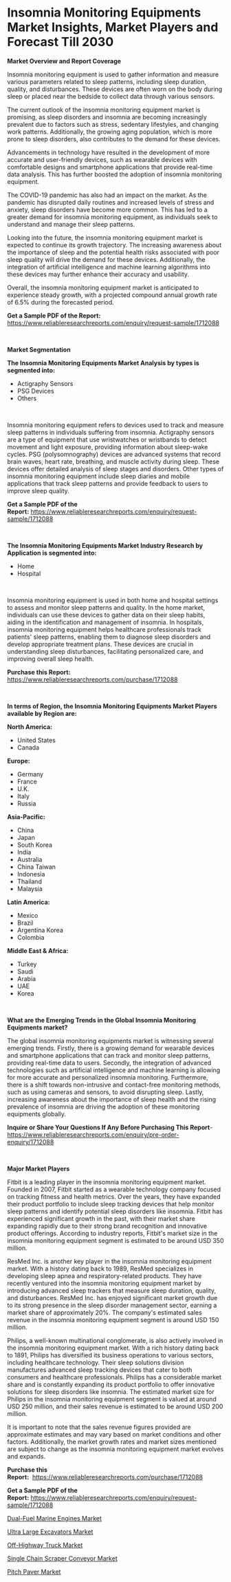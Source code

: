 <p><h1>Insomnia Monitoring Equipments Market Insights, Market Players and Forecast Till 2030</h1></p><p><strong>Market Overview and Report Coverage</strong></p>
<p><p>Insomnia monitoring equipment is used to gather information and measure various parameters related to sleep patterns, including sleep duration, quality, and disturbances. These devices are often worn on the body during sleep or placed near the bedside to collect data through various sensors.</p><p>The current outlook of the insomnia monitoring equipment market is promising, as sleep disorders and insomnia are becoming increasingly prevalent due to factors such as stress, sedentary lifestyles, and changing work patterns. Additionally, the growing aging population, which is more prone to sleep disorders, also contributes to the demand for these devices.</p><p>Advancements in technology have resulted in the development of more accurate and user-friendly devices, such as wearable devices with comfortable designs and smartphone applications that provide real-time data analysis. This has further boosted the adoption of insomnia monitoring equipment.</p><p>The COVID-19 pandemic has also had an impact on the market. As the pandemic has disrupted daily routines and increased levels of stress and anxiety, sleep disorders have become more common. This has led to a greater demand for insomnia monitoring equipment, as individuals seek to understand and manage their sleep patterns.</p><p>Looking into the future, the insomnia monitoring equipment market is expected to continue its growth trajectory. The increasing awareness about the importance of sleep and the potential health risks associated with poor sleep quality will drive the demand for these devices. Additionally, the integration of artificial intelligence and machine learning algorithms into these devices may further enhance their accuracy and usability.</p><p>Overall, the insomnia monitoring equipment market is anticipated to experience steady growth, with a projected compound annual growth rate of 6.5% during the forecasted period.</p></p>
<p><strong>Get a Sample PDF of the Report:</strong> <a href="https://www.reliableresearchreports.com/enquiry/request-sample/1712088">https://www.reliableresearchreports.com/enquiry/request-sample/1712088</a></p>
<p>&nbsp;</p>
<p><strong>Market Segmentation</strong></p>
<p><strong>The Insomnia Monitoring Equipments Market Analysis by types is segmented into:</strong></p>
<p><ul><li>Actigraphy Sensors</li><li>PSG Devices</li><li>Others</li></ul></p>
<p>&nbsp;</p>
<p><p>Insomnia monitoring equipment refers to devices used to track and measure sleep patterns in individuals suffering from insomnia. Actigraphy sensors are a type of equipment that use wristwatches or wristbands to detect movement and light exposure, providing information about sleep-wake cycles. PSG (polysomnography) devices are advanced systems that record brain waves, heart rate, breathing, and muscle activity during sleep. These devices offer detailed analysis of sleep stages and disorders. Other types of insomnia monitoring equipment include sleep diaries and mobile applications that track sleep patterns and provide feedback to users to improve sleep quality.</p></p>
<p><strong>Get a Sample PDF of the Report:</strong>&nbsp;<a href="https://www.reliableresearchreports.com/enquiry/request-sample/1712088">https://www.reliableresearchreports.com/enquiry/request-sample/1712088</a></p>
<p>&nbsp;</p>
<p><strong>The Insomnia Monitoring Equipments Market Industry Research by Application is segmented into:</strong></p>
<p><ul><li>Home</li><li>Hospital</li></ul></p>
<p>&nbsp;</p>
<p><p>Insomnia monitoring equipment is used in both home and hospital settings to assess and monitor sleep patterns and quality. In the home market, individuals can use these devices to gather data on their sleep habits, aiding in the identification and management of insomnia. In hospitals, insomnia monitoring equipment helps healthcare professionals track patients' sleep patterns, enabling them to diagnose sleep disorders and develop appropriate treatment plans. These devices are crucial in understanding sleep disturbances, facilitating personalized care, and improving overall sleep health.</p></p>
<p><strong>Purchase this Report:</strong>&nbsp; <a href="https://www.reliableresearchreports.com/purchase/1712088">https://www.reliableresearchreports.com/purchase/1712088</a></p>
<p>&nbsp;</p>
<p><strong>In terms of Region, the Insomnia Monitoring Equipments Market Players available by Region are:</strong></p>
<p>
    <p> <strong> North America: </strong>
        <ul>
            <li>United States</li>
            <li>Canada</li>
        </ul>
        </p> 
    <p> <strong> Europe: </strong>
        <ul>
            <li>Germany</li>
            <li>France</li>
            <li>U.K.</li>
            <li>Italy</li>
            <li>Russia</li>
        </ul>
        </p> 
    <p> <strong> Asia-Pacific: </strong>
        <ul>
            <li>China</li>
            <li>Japan</li>
            <li>South Korea</li>
            <li>India</li>
            <li>Australia</li>
            <li>China Taiwan</li>
            <li>Indonesia</li>
            <li>Thailand</li>
            <li>Malaysia</li>
        </ul>
        </p> 
    <p> <strong> Latin America: </strong>
        <ul>
            <li>Mexico</li>
            <li>Brazil</li>
            <li>Argentina Korea</li>
            <li>Colombia</li>
        </ul>
        </p> 
    <p> <strong> Middle East & Africa: </strong>
        <ul>
            <li>Turkey</li>
            <li>Saudi</li>
            <li>Arabia</li>
            <li>UAE</li>
            <li>Korea</li>
        </ul>
    </p>
    </p>
<p>&nbsp;</p>
<p><strong>What are the Emerging Trends in the Global Insomnia Monitoring Equipments market?</strong></p>
<p><p>The global insomnia monitoring equipments market is witnessing several emerging trends. Firstly, there is a growing demand for wearable devices and smartphone applications that can track and monitor sleep patterns, providing real-time data to users. Secondly, the integration of advanced technologies such as artificial intelligence and machine learning is allowing for more accurate and personalized insomnia monitoring. Furthermore, there is a shift towards non-intrusive and contact-free monitoring methods, such as using cameras and sensors, to avoid disrupting sleep. Lastly, increasing awareness about the importance of sleep health and the rising prevalence of insomnia are driving the adoption of these monitoring equipments globally.</p></p>
<p><strong>Inquire or Share Your Questions If Any Before Purchasing This Report</strong>- <a href="https://www.reliableresearchreports.com/enquiry/pre-order-enquiry/1712088">https://www.reliableresearchreports.com/enquiry/pre-order-enquiry/1712088</a></p>
<p>&nbsp;</p>
<p><strong>Major Market Players</strong></p>
<p><p>Fitbit is a leading player in the insomnia monitoring equipment market. Founded in 2007, Fitbit started as a wearable technology company focused on tracking fitness and health metrics. Over the years, they have expanded their product portfolio to include sleep tracking devices that help monitor sleep patterns and identify potential sleep disorders like insomnia. Fitbit has experienced significant growth in the past, with their market share expanding rapidly due to their strong brand recognition and innovative product offerings. According to industry reports, Fitbit's market size in the insomnia monitoring equipment segment is estimated to be around USD 350 million.</p><p>ResMed Inc. is another key player in the insomnia monitoring equipment market. With a history dating back to 1989, ResMed specializes in developing sleep apnea and respiratory-related products. They have recently ventured into the insomnia monitoring equipment market by introducing advanced sleep trackers that measure sleep duration, quality, and disturbances. ResMed Inc. has enjoyed significant market growth due to its strong presence in the sleep disorder management sector, earning a market share of approximately 20%. The company's estimated sales revenue in the insomnia monitoring equipment segment is around USD 150 million.</p><p>Philips, a well-known multinational conglomerate, is also actively involved in the insomnia monitoring equipment market. With a rich history dating back to 1891, Philips has diversified its business operations to various sectors, including healthcare technology. Their sleep solutions division manufactures advanced sleep tracking devices that cater to both consumers and healthcare professionals. Philips has a considerable market share and is constantly expanding its product portfolio to offer innovative solutions for sleep disorders like insomnia. The estimated market size for Philips in the insomnia monitoring equipment segment is valued at around USD 250 million, and their sales revenue is estimated to be around USD 200 million.</p><p>It is important to note that the sales revenue figures provided are approximate estimates and may vary based on market conditions and other factors. Additionally, the market growth rates and market sizes mentioned are subject to change as the insomnia monitoring equipment market evolves and expands.</p></p>
<p><strong>Purchase this Report:</strong>&nbsp;&nbsp;<a href="https://www.reliableresearchreports.com/purchase/1712088">https://www.reliableresearchreports.com/purchase/1712088</a></p>
<p></p>
<p><strong>Get a Sample PDF of the Report:</strong>&nbsp;<a href="https://www.reliableresearchreports.com/enquiry/request-sample/1712088">https://www.reliableresearchreports.com/enquiry/request-sample/1712088</a></p>
<p><p><a href="https://medium.com/@queenlittle95/dual-fuel-marine-engines-market-insights-into-market-cagr-market-trends-and-growth-strategies-4ccf88f0ac24">Dual-Fuel Marine Engines Market</a></p><p><a href="https://medium.com/@christianhunter987/decoding-ultra-large-excavators-market-metrics-market-share-trends-and-growth-patterns-63a559c3d359">Ultra Large Excavators Market</a></p><p><a href="https://medium.com/@jaylonlesch/off-highway-truck-nbsp-market-focuses-on-market-share-size-and-projected-forecast-till-2030-e0a1bde21074">Off-Highway Truck Market</a></p><p><a href="https://medium.com/@pauladams6h/single-chain-scraper-conveyor-market-focuses-on-market-share-size-and-projected-forecast-till-2030-2f69e22ca7c2">Single Chain Scraper Conveyor Market</a></p><p><a href="https://medium.com/@janrussell6445/pitch-paver-market-size-and-market-trends-complete-industry-overview-2023-to-2030-6b9b76a51879">Pitch Paver Market</a></p></p>